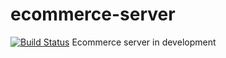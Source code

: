 # ecommerce-server
[![Build Status](https://travis-ci.com/lab19digital/ecommerce-server.svg?branch=master)](https://travis-ci.com/lab19digital/ecommerce-server)
Ecommerce server in development
